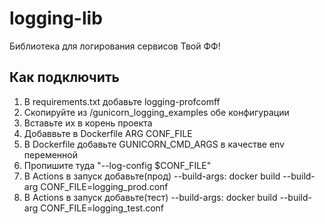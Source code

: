 #  logging-lib
Библиотека для логирования сервисов Твой ФФ!

## Как подключить
1. В requirements.txt добавьте logging-profcomff
2. Скопируйте из /gunicorn_logging_examples обе конфигурации
3. Вставьте их в корень проекта
4. Добаввьте в Dockerfile ARG CONF_FILE
5. В Dockerfile добавьте GUNICORN_CMD_ARGS в качестве env переменной
6. Пропишите туда "--log-config  $CONF_FILE"
7. В Actions в запуск добавьте(прод) --build-args: docker build --build-arg CONF_FILE=logging_prod.conf
8. В Actions в запуск добавьте(тест) --build-args: docker build --build-arg CONF_FILE=logging_test.conf
